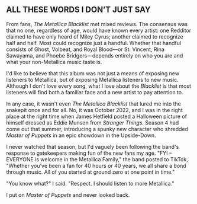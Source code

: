 ## ALL THESE WORDS I DON’T JUST SAY

From fans, *The Metallica Blacklist* met mixed reviews. The consensus was that no one, regardless of age, would have known every artist: one Redditor claimed to have only heard of Miley Cyrus; another claimed to recognize half and half. Most could recognize just a handful. Whether that handful consists of Ghost, Volbeat, and Royal Blood—or St. Vincent, Rina Sawayama, and Phoebe Bridgers—depends entirely on who you are and what your non-Metallica music taste is.   

I'd like to believe that this album was not just a means of exposing new listeners to Metallica, but of exposing Metallica listeners to new music. Although I don't love every song, what I love about the *Blacklist* is that most listeners will find both a familiar face and a new artist to pay attention to.   

In any case, it wasn't even *The Metallica Blacklist* that lured me into the snakepit once and for all. No, it was October 2022, and I was in the right place at the right time when James Hetfield posted a Halloween picture of himself dressed as Eddie Munson from *Stranger Things.* Season 4 had come out that summer, introducing a spunky new character who shredded *Master of Puppets* in an epic showdown in the Upside-Down.

I never watched that season, but I'd vaguely been following the band's response to gatekeepers making fun of the new fans my age. "FYI – EVERYONE is welcome in the Metallica Family," the band posted to TikTok, "Whether you’ve been a fan for 40 hours or 40 years, we all share a bond through music. All of you started at ground zero at one point in time."

"You know what?" I said. "Respect. I should listen to more Metallica."

I put on *Master of Puppets* and never looked back.